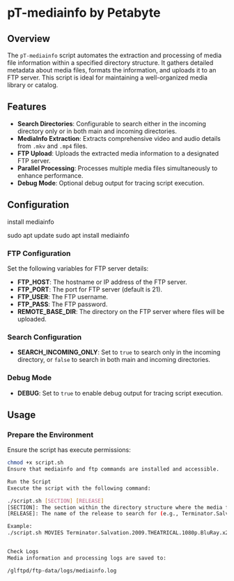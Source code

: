 # pT-mediainfo by Petabyte

## Overview

The `pT-mediainfo` script automates the extraction and processing of media file information within a specified directory structure. It gathers detailed metadata about media files, formats the information, and uploads it to an FTP server. This script is ideal for maintaining a well-organized media library or catalog.

## Features

- **Search Directories**: Configurable to search either in the incoming directory only or in both main and incoming directories.
- **MediaInfo Extraction**: Extracts comprehensive video and audio details from `.mkv` and `.mp4` files.
- **FTP Upload**: Uploads the extracted media information to a designated FTP server.
- **Parallel Processing**: Processes multiple media files simultaneously to enhance performance.
- **Debug Mode**: Optional debug output for tracing script execution.

## Configuration

install mediainfo

sudo apt update
sudo apt install mediainfo


### FTP Configuration

Set the following variables for FTP server details:

- **FTP_HOST**: The hostname or IP address of the FTP server.
- **FTP_PORT**: The port for FTP server (default is 21).
- **FTP_USER**: The FTP username.
- **FTP_PASS**: The FTP password.
- **REMOTE_BASE_DIR**: The directory on the FTP server where files will be uploaded.

### Search Configuration

- **SEARCH_INCOMING_ONLY**: Set to `true` to search only in the incoming directory, or `false` to search in both main and incoming directories.

### Debug Mode

- **DEBUG**: Set to `true` to enable debug output for tracing script execution.

## Usage

### Prepare the Environment

Ensure the script has execute permissions:

```bash
chmod +x script.sh
Ensure that mediainfo and ftp commands are installed and accessible.

Run the Script
Execute the script with the following command:

./script.sh [SECTION] [RELEASE]
[SECTION]: The section within the directory structure where the media files are located (e.g., MOVIES, TV-SHOWS).
[RELEASE]: The name of the release to search for (e.g., Terminator.Salvation.2009.THEATRICAL.1080p.BluRay.x264-FLAME).

Example:
./script.sh MOVIES Terminator.Salvation.2009.THEATRICAL.1080p.BluRay.x264-FLAME


Check Logs
Media information and processing logs are saved to:

/glftpd/ftp-data/logs/mediainfo.log

